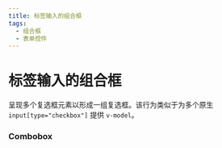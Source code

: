 ```yaml
---
title: 标签输入的组合框
tags:
  - 组合框
  - 表单控件
---
```


# 标签输入的组合框

<Description>

呈现多个复选框元素以形成一组复选框。该行为类似于为多个原生 `input[type="checkbox"]` 提供 `v-model`。

</Description>

<Tags />

<ComponentPreview type="example"  name="ComboboxTagsInput" />

<ExampleSection>

### Combobox

</ExampleSection>
